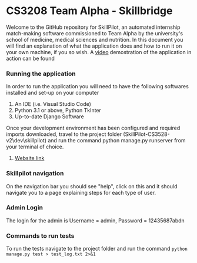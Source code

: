 # CS3208 Team Alpha - Skillbridge
Welcome to the GitHub repository for SkillPilot, an automated internship match-making software commissioned to Team Alpha by the university's school of medicine, medical sciences and nutrition. In this document you will find an explanation of what the application does and how to run it on your own machine, if you so wish. A [video](https://www.youtube.com/watch?v=YOUR_VIDEO_ID) demostration of the application in action can be found 
### Running the application
In order to run the application you will need to have the following softwares installed and set-up on your computer
1. An IDE (i.e. Visual Studio Code)
2. Python 3.1 or above, Python TkInter
3. Up-to-date Django Software

Once your development environment has been configured and required imports downloaded, travel to the project folder (SkillPilot-CS3528-v2\dev\skillpilot) and run the command python manage.py runserver from your terminal of choice.

1. [Website link](https://www.youtube.com/watch?v=YOUR_VIDEO_ID)
### Skillpilot navigation
On the navigation bar you should see "help", click on this and it should navigate you to a page explaining steps for each type of user.

### Admin Login
The login for the admin is Username = admin, Password = 12435687abdn

### Commands to run tests
To run the tests navigate to the project folder and run the command ```python manage.py test > test_log.txt 2>&1```
